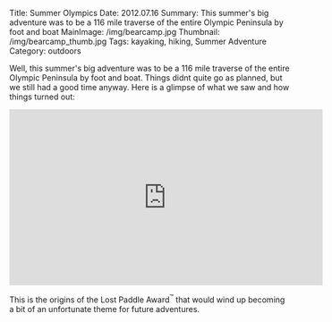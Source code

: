 Title: Summer Olympics
Date: 2012.07.16
Summary: This summer's big adventure was to be a 116 mile traverse of the entire Olympic Peninsula by foot and boat
MainImage: /img/bearcamp.jpg
Thumbnail: /img/bearcamp_thumb.jpg
Tags: kayaking, hiking, Summer Adventure
Category: outdoors

Well, this summer's big adventure was to be a 116 mile traverse of the entire Olympic Peninsula by foot and boat. Things didnt quite go as planned, but we still had a good time anyway. Here is a glimpse of what we saw and how things turned out:

<p>
<iframe width="560" height="315" src="https://www.youtube.com/embed/pcCVvNE8eVw?rel=0" frameborder="0" allow="accelerometer; autoplay; encrypted-media; gyroscope; picture-in-picture" allowfullscreen></iframe>
</p>

This is the origins of the Lost Paddle Award<sup>™</sup> that would wind up becoming a bit of an unfortunate theme for future adventures.

